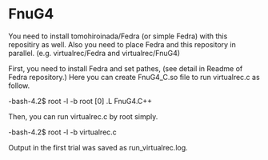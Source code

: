 # FnuG4

You need to install tomohiroinada/Fedra (or simple Fedra) with this repositiry as well.
Also you need to place Fedra and this repository in parallel. (e.g. virtualrec/Fedra and virtualrec/FnuG4)

First, you need to install Fedra and set pathes, (see detail in Readme of Fedra repository.)
Here you can create FnuG4_C.so file to run virtualrec.c as follow.

-bash-4.2$ root -l -b
root [0] .L FnuG4.C++

Then, you can run virtualrec.c by root simply.

-bash-4.2$ root -l -b virtualrec.c

Output in the first trial was saved as run_virtualrec.log.


